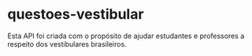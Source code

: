# questoes-vestibular

Esta API foi criada com o propósito de ajudar estudantes e professores a respeito dos vestibulares brasileiros. 
